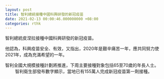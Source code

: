 ```yaml
---
layout: post
title: 智利總統接種中國科興研發的新冠疫苗
date: 2021-02-13 00:00:46.000000000 +08:00
categories: rthk
---
```


智利總統皮涅拉接種中國科興研發的新冠疫苗。

他認為，科興疫苗安全、有效，又指出，2020年是艱辛痛苦一年，應共同努力使2021年，成為充滿希望的一年。

智利全國大規模接種計劃將推進，下周主要接種對象包括65至70歲的年長人士。
　　
智利衛生部發布數字顯示，當地已有155萬人完成新冠疫苗第一劑接種。
